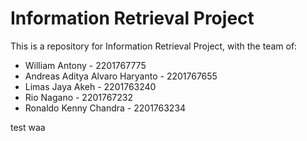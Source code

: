 # Information Retrieval Project
This is a repository for Information Retrieval Project, with the team of:
- William Antony - 2201767775
- Andreas Aditya Alvaro Haryanto - 2201767655
- Limas Jaya Akeh - 2201763240
- Rio Nagano - 2201767232
- Ronaldo Kenny Chandra - 2201763234

test waa